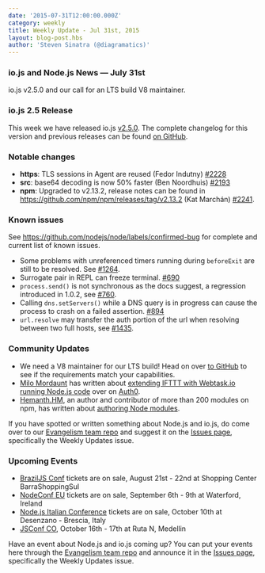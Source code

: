 ```yaml
---
date: '2015-07-31T12:00:00.000Z'
category: weekly
title: Weekly Update - Jul 31st, 2015
layout: blog-post.hbs
author: 'Steven Sinatra (@diagramatics)'
---
```


### io.js and Node.js News — July 31st

io.js v2.5.0 and our call for an LTS build V8 maintainer.

### io.js 2.5 Release

This week we have released io.js [v2.5.0](https://iojs.org/dist/v2.5.0/). The complete changelog for this version and previous releases can be found [on GitHub](https://github.com/nodejs/node/blob/main/CHANGELOG.md).

### Notable changes

- **https**: TLS sessions in Agent are reused (Fedor Indutny) [#2228](https://github.com/nodejs/node/pull/2228)
- **src**: base64 decoding is now 50% faster (Ben Noordhuis) [#2193](https://github.com/nodejs/node/pull/2193)
- **npm**: Upgraded to v2.13.2, release notes can be found in <https://github.com/npm/npm/releases/tag/v2.13.2> (Kat Marchán) [#2241](https://github.com/nodejs/node/pull/2241).

### Known issues

See https://github.com/nodejs/node/labels/confirmed-bug for complete and current list of known issues.

- Some problems with unreferenced timers running during `beforeExit` are still to be resolved. See [#1264](https://github.com/nodejs/node/issues/1264).
- Surrogate pair in REPL can freeze terminal. [#690](https://github.com/nodejs/node/issues/690)
- `process.send()` is not synchronous as the docs suggest, a regression introduced in 1.0.2, see [#760](https://github.com/nodejs/node/issues/760).
- Calling `dns.setServers()` while a DNS query is in progress can cause the process to crash on a failed assertion. [#894](https://github.com/nodejs/node/issues/894)
- `url.resolve` may transfer the auth portion of the url when resolving between two full hosts, see [#1435](https://github.com/nodejs/node/issues/1435).

### Community Updates

- We need a V8 maintainer for our LTS build! Head on over [to GitHub](https://github.com/nodejs/LTS/issues/28) to see if the requirements match your capabilities.
- [Milo Mordaunt](https://twitter.com/bananaoomarang) has written about [extending IFTTT with Webtask.io running Node.js code](https://auth0.com/blog/2015/07/28/if-this-then-node-dot-js-extending-ifttt-with-webtask-dot-io/) over on [Auth0](https://auth0.com/blog).
- [Hemanth.HM](https://twitter.com/gnumanth), an author and contributor of more than 200 modules on npm, has written about [authoring Node modules](http://h3manth.com/new/blog/2015/authoring-node-modules/).

If you have spotted or written something about Node.js and io.js, do come over to our [Evangelism team repo](https://github.com/nodejs/evangelism) and suggest it on the [Issues page](https://github.com/nodejs/evangelism/issues), specifically the Weekly Updates issue.

### Upcoming Events

- [BrazilJS Conf](http://braziljs.com.br/) tickets are on sale, August 21st - 22nd at Shopping Center BarraShoppingSul
- [NodeConf EU](http://nodeconf.eu/) tickets are on sale, September 6th - 9th at Waterford, Ireland
- [Node.js Italian Conference](http://nodejsconf.it/) tickets are on sale, October 10th at Desenzano - Brescia, Italy
- [JSConf CO](http://www.jsconf.co/), October 16th - 17th at Ruta N, Medellin

Have an event about Node.js and io.js coming up? You can put your events here through the [Evangelism team repo](https://github.com/nodejs/evangelism) and announce it in the [Issues page](https://github.com/nodejs/evangelism/issues), specifically the Weekly Updates issue.
